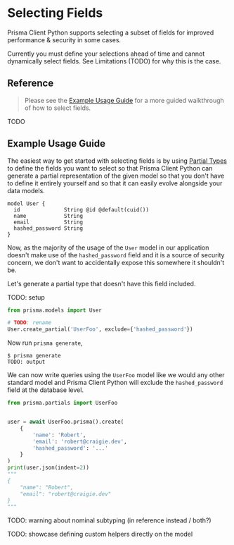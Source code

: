 # Selecting Fields

Prisma Client Python supports selecting a subset of fields for improved performance & security in some cases.

Currently you must define your selections ahead of time and cannot dynamically select fields. See Limitations (TODO) for why this is the case.

## Reference

> Please see the [Example Usage Guide](#example-usage-guide) for a more guided walkthrough of how to select fields.

TODO

## Example Usage Guide

The easiest way to get started with selecting fields is by using [Partial Types](partials.md) to define the fields you want to select so that Prisma Client Python can generate a partial representation of the given model so that you don't have to define it entirely yourself and so that it can easily evolve alongside your data models.

<!-- To get started, we'll first have to tell Prisma Client Python how -->

```prisma
model User {
  id              String @id @default(cuid())
  name            String
  email           String
  hashed_password String
}
```

<!-- TODO: reword -->

Now, as the majority of the usage of the `User` model in our application doesn't make use of the `hashed_password` field and it is a source of security concern, we don't want to accidentally expose this somewhere it shouldn't be.

Let's generate a partial type that doesn't have this field included.

TODO: setup

```py
from prisma.models import User

# TODO: rename
User.create_partial('UserFoo', exclude={'hashed_password'})
```

Now run `prisma generate`,

```
$ prisma generate
TODO: output
```

We can now write queries using the `UserFoo` model like we would any other standard model and Prisma Client Python will exclude the `hashed_password` field at the database level.

```py
from prisma.partials import UserFoo


user = await UserFoo.prisma().create(
    {
        'name': 'Robert',
        'email': 'robert@craigie.dev',
        'hashed_password': '...'
    }
)
print(user.json(indent=2))
"""
{
    "name": "Robert",
    "email": "robert@craigie.dev"
}
"""
```

TODO: warning about nominal subtyping (in reference instead / both?)

TODO: showcase defining custom helpers directly on the model
